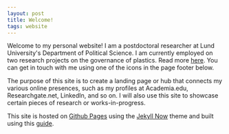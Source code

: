 ```yaml
---
layout: post
title: Welcome!
tags: website
---
```


Welcome to my personal website! I am a postdoctoral researcher at Lund University's Department of Political Science. I am currently employed on two research projects on the governance of plastics. Read more [here](/about). You can get in touch with me using one of the icons in the page footer below.

The purpose of this site is to create a landing page or hub that connects my various online presences, such as my profiles at Academia.edu, Researchgate.net, LinkedIn, and so on. I will also use this site to showcase certain pieces of research or works-in-progress. 

This site is hosted on [Github Pages](https://pages.github.com/) using the [Jekyll Now](http://www.jekyllnow.com/) theme and built using this [guide](https://www.smashingmagazine.com/2014/08/build-blog-jekyll-github-pages/).
